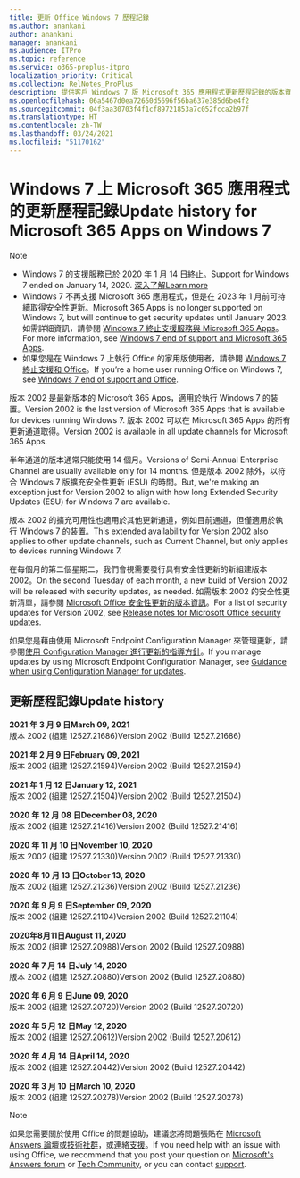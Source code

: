 ```yaml
---
title: 更新 Office Windows 7 歷程記錄
ms.author: anankani
author: anankani
manager: anankani
ms.audience: ITPro
ms.topic: reference
ms.service: o365-proplus-itpro
localization_priority: Critical
ms.collection: RelNotes_ProPlus
description: 提供客戶 Windows 7 版 Microsoft 365 應用程式更新歷程記錄的版本資訊
ms.openlocfilehash: 06a5467d0ea72650d5696f56ba637e385d6be4f2
ms.sourcegitcommit: 04f3aa30703f4f1cf89721853a7c052fcca2b97f
ms.translationtype: HT
ms.contentlocale: zh-TW
ms.lasthandoff: 03/24/2021
ms.locfileid: "51170162"
---
```

# <a name="update-history-for-microsoft-365-apps-on-windows-7"></a><span data-ttu-id="51f85-103">Windows 7 上 Microsoft 365 應用程式的更新歷程記錄</span><span class="sxs-lookup"><span data-stu-id="51f85-103">Update history for Microsoft 365 Apps on Windows 7</span></span> 

 > [!NOTE]
>
>- <span data-ttu-id="51f85-104">Windows 7 的支援服務已於 2020 年 1 月 14 日終止。</span><span class="sxs-lookup"><span data-stu-id="51f85-104">Support for Windows 7 ended on January 14, 2020.</span></span> [<span data-ttu-id="51f85-105">深入了解</span><span class="sxs-lookup"><span data-stu-id="51f85-105">Learn more</span></span>](https://www.microsoft.com/microsoft-365/windows/end-of-windows-7-support)
>- <span data-ttu-id="51f85-106">Windows 7 不再支援 Microsoft 365 應用程式，但是在 2023 年 1 月前可持續取得安全性更新。</span><span class="sxs-lookup"><span data-stu-id="51f85-106">Microsoft 365 Apps is no longer supported on Windows 7, but will continue to get security updates until January 2023.</span></span> <span data-ttu-id="51f85-107">如需詳細資訊，請參閱 [ Windows 7 終止支援服務與 Microsoft 365 Apps](/DeployOffice/endofsupport/windows-7-support)。</span><span class="sxs-lookup"><span data-stu-id="51f85-107">For more information, see [Windows 7 end of support and Microsoft 365 Apps](/DeployOffice/endofsupport/windows-7-support).</span></span>
>- <span data-ttu-id="51f85-108">如果您是在 Windows 7 上執行 Office 的家用版使用者，請參閱 [Windows 7 終止支援和 Office](https://support.microsoft.com/office/78f20fab-b57b-44d7-8368-06a8493f3cb9)。</span><span class="sxs-lookup"><span data-stu-id="51f85-108">If you’re a home user running Office on Windows 7, see [Windows 7 end of support and Office](https://support.microsoft.com/office/78f20fab-b57b-44d7-8368-06a8493f3cb9).</span></span>

<span data-ttu-id="51f85-109">版本 2002 是最新版本的 Microsoft 365 Apps，適用於執行 Windows 7 的裝置。</span><span class="sxs-lookup"><span data-stu-id="51f85-109">Version 2002 is the last version of Microsoft 365 Apps that is available for devices running Windows 7.</span></span> <span data-ttu-id="51f85-110">版本 2002 可以在 Microsoft 365 Apps 的所有更新通道取得。</span><span class="sxs-lookup"><span data-stu-id="51f85-110">Version 2002 is available in all update channels for Microsoft 365 Apps.</span></span>

<span data-ttu-id="51f85-111">半年通道的版本通常只能使用 14 個月。</span><span class="sxs-lookup"><span data-stu-id="51f85-111">Versions of Semi-Annual Enterprise Channel are usually available only for 14 months.</span></span> <span data-ttu-id="51f85-112">但是版本 2002 除外，以符合 Windows 7 版擴充安全性更新 (ESU) 的時間。</span><span class="sxs-lookup"><span data-stu-id="51f85-112">But, we're making an exception just for Version 2002 to align with how long Extended Security Updates (ESU) for Windows 7 are available.</span></span>

<span data-ttu-id="51f85-113">版本 2002 的擴充可用性也適用於其他更新通道，例如目前通道，但僅適用於執行 Windows 7 的裝置。</span><span class="sxs-lookup"><span data-stu-id="51f85-113">This extended availability for Version 2002 also applies to other update channels, such as Current Channel, but only applies to devices running Windows 7.</span></span>

<span data-ttu-id="51f85-114">在每個月的第二個星期二，我們會視需要發行具有安全性更新的新組建版本 2002。</span><span class="sxs-lookup"><span data-stu-id="51f85-114">On the second Tuesday of each month, a new build of Version 2002 will be released with security updates, as needed.</span></span> <span data-ttu-id="51f85-115">如需版本 2002 的安全性更新清單，請參閱 [Microsoft Office 安全性更新的版本資訊](microsoft365-apps-security-updates.md)。</span><span class="sxs-lookup"><span data-stu-id="51f85-115">For a list of security updates for Version 2002, see [Release notes for Microsoft Office security updates](microsoft365-apps-security-updates.md).</span></span>

<span data-ttu-id="51f85-116">如果您是藉由使用 Microsoft Endpoint Configuration Manager 來管理更新，請參閱[使用 Configuration Manager 進行更新的指導方針](/deployoffice/endofsupport/windows-7-support#guidance-when-using-configuration-manager-for-updates)。</span><span class="sxs-lookup"><span data-stu-id="51f85-116">If you manage updates by using Microsoft Endpoint Configuration Manager, see [Guidance when using Configuration Manager for updates](/deployoffice/endofsupport/windows-7-support#guidance-when-using-configuration-manager-for-updates).</span></span>


## <a name="update-history"></a><span data-ttu-id="51f85-117">更新歷程記錄</span><span class="sxs-lookup"><span data-stu-id="51f85-117">Update history</span></span>

[//]: # (DO NOT REMOVE)

<span data-ttu-id="51f85-119">**2021 年 3 月 9 日**</span><span class="sxs-lookup"><span data-stu-id="51f85-119">**March 09, 2021**</span></span><br/>
<span data-ttu-id="51f85-120">版本 2002 (組建 12527.21686)</span><span class="sxs-lookup"><span data-stu-id="51f85-120">Version 2002 (Build 12527.21686)</span></span><br/>

<span data-ttu-id="51f85-121">**2021 年 2 月 9 日**</span><span class="sxs-lookup"><span data-stu-id="51f85-121">**February 09, 2021**</span></span><br/>
<span data-ttu-id="51f85-122">版本 2002 (組建 12527.21594)</span><span class="sxs-lookup"><span data-stu-id="51f85-122">Version 2002 (Build 12527.21594)</span></span><br/>

<span data-ttu-id="51f85-123">**2021 年 1 月 12 日**</span><span class="sxs-lookup"><span data-stu-id="51f85-123">**January 12, 2021**</span></span><br/>
<span data-ttu-id="51f85-124">版本 2002 (組建 12527.21504)</span><span class="sxs-lookup"><span data-stu-id="51f85-124">Version 2002 (Build 12527.21504)</span></span><br/>

<span data-ttu-id="51f85-125">**2020 年 12 月 08 日**</span><span class="sxs-lookup"><span data-stu-id="51f85-125">**December 08, 2020**</span></span><br/>
<span data-ttu-id="51f85-126">版本 2002 (組建 12527.21416)</span><span class="sxs-lookup"><span data-stu-id="51f85-126">Version 2002 (Build 12527.21416)</span></span><br/>

<span data-ttu-id="51f85-127">**2020 年 11 月 10 日**</span><span class="sxs-lookup"><span data-stu-id="51f85-127">**November 10, 2020**</span></span><br/>
<span data-ttu-id="51f85-128">版本 2002 (組建 12527.21330)</span><span class="sxs-lookup"><span data-stu-id="51f85-128">Version 2002 (Build 12527.21330)</span></span><br/>

<span data-ttu-id="51f85-129">**2020 年 10 月 13 日**</span><span class="sxs-lookup"><span data-stu-id="51f85-129">**October 13, 2020**</span></span><br/>
<span data-ttu-id="51f85-130">版本 2002 (組建 12527.21236)</span><span class="sxs-lookup"><span data-stu-id="51f85-130">Version 2002 (Build 12527.21236)</span></span><br/>

<span data-ttu-id="51f85-131">**2020 年 9 月 9 日**</span><span class="sxs-lookup"><span data-stu-id="51f85-131">**September 09, 2020**</span></span><br/>
<span data-ttu-id="51f85-132">版本 2002 (組建 12527.21104)</span><span class="sxs-lookup"><span data-stu-id="51f85-132">Version 2002 (Build 12527.21104)</span></span><br/>

<span data-ttu-id="51f85-133">**2020年8月11日**</span><span class="sxs-lookup"><span data-stu-id="51f85-133">**August 11, 2020**</span></span><br/>
<span data-ttu-id="51f85-134">版本 2002 (組建 12527.20988)</span><span class="sxs-lookup"><span data-stu-id="51f85-134">Version 2002 (Build 12527.20988)</span></span><br/>

<span data-ttu-id="51f85-135">**2020 年 7 月 14 日**</span><span class="sxs-lookup"><span data-stu-id="51f85-135">**July 14, 2020**</span></span><br/>
<span data-ttu-id="51f85-136">版本 2002 (組建 12527.20880)</span><span class="sxs-lookup"><span data-stu-id="51f85-136">Version 2002 (Build 12527.20880)</span></span><br/>

<span data-ttu-id="51f85-137">**2020 年 6 月 9 日**</span><span class="sxs-lookup"><span data-stu-id="51f85-137">**June 09, 2020**</span></span><br/>
<span data-ttu-id="51f85-138">版本 2002 (組建 12527.20720)</span><span class="sxs-lookup"><span data-stu-id="51f85-138">Version 2002 (Build 12527.20720)</span></span><br/>

<span data-ttu-id="51f85-139">**2020 年 5 月 12 日**</span><span class="sxs-lookup"><span data-stu-id="51f85-139">**May 12, 2020**</span></span><br/>
<span data-ttu-id="51f85-140">版本 2002 (組建 12527.20612)</span><span class="sxs-lookup"><span data-stu-id="51f85-140">Version 2002 (Build 12527.20612)</span></span><br/>

<span data-ttu-id="51f85-141">**2020 年 4 月 14 日**</span><span class="sxs-lookup"><span data-stu-id="51f85-141">**April 14, 2020**</span></span><br/>
<span data-ttu-id="51f85-142">版本 2002 (組建 12527.20442)</span><span class="sxs-lookup"><span data-stu-id="51f85-142">Version 2002 (Build 12527.20442)</span></span><br/>

<span data-ttu-id="51f85-143">**2020 年 3 月 10 日**</span><span class="sxs-lookup"><span data-stu-id="51f85-143">**March 10, 2020**</span></span><br/>
<span data-ttu-id="51f85-144">版本 2002 (組建 12527.20278)</span><span class="sxs-lookup"><span data-stu-id="51f85-144">Version 2002 (Build 12527.20278)</span></span><br/>




> [!NOTE]
> <span data-ttu-id="51f85-145">如果您需要關於使用 Office 的問題協助，建議您將問題張貼在 [Microsoft Answers 論壇](https://answers.microsoft.com/)或[技術社群](https://techcommunity.microsoft.com/)，或連絡[支援](https://support.microsoft.com/contactus)。</span><span class="sxs-lookup"><span data-stu-id="51f85-145">If you need help with an issue with using Office, we recommend that you post your question on [Microsoft's Answers forum](https://answers.microsoft.com/) or [Tech Community](https://techcommunity.microsoft.com/), or you can contact [support](https://support.microsoft.com/contactus).</span></span>